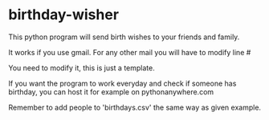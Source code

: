 # birthday-wisher

This python program will send birth wishes to your friends and family.

It works if you use gmail. For any other mail you will have to modify line #

You need to modify it, this is just a template.

If you want the program to work everyday and check if someone has birthday, you can host it for example on pythonanywhere.com

Remember to add people to 'birthdays.csv' the same way as given example.
